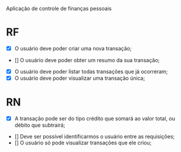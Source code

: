 Aplicação de controle de finanças pessoais

# RF

- [x] O usuário deve poder criar uma nova transação;
- [] O usuário deve poder obter um resumo da sua transação;
- [x] O usuário deve poder listar todas transações que já ocorreram;
- [x] O usuário deve poder visualizar uma transação única;

# RN

- [x] A transação pode ser do tipo crédito que somará ao valor total, ou débito que subtrairá;
- [] Deve ser possível identificarmos o usuário entre as requisições;
- [] O usuário só pode visualizar transações que ele criou;
